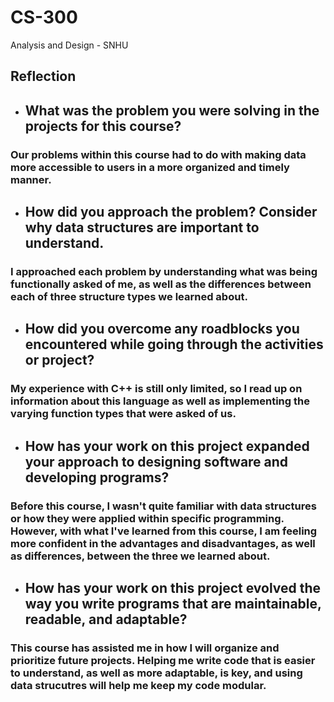 # CS-300
Analysis and Design - SNHU

## Reflection
* ## What was the problem you were solving in the projects for this course?
### Our problems within this course had to do with making data more accessible to users in a more organized and timely manner.
* ## How did you approach the problem? Consider why data structures are important to understand.
### I approached each problem by understanding what was being functionally asked of me, as well as the differences between each of three structure types we learned about. 
* ## How did you overcome any roadblocks you encountered while going through the activities or project?
### My experience with C++ is still only limited, so I read up on information about this language as well as implementing the varying function types that were asked of us. 
* ## How has your work on this project expanded your approach to designing software and developing programs?
### Before this course, I wasn't quite familiar with data structures or how they were applied within specific programming. However, with what I've learned from this course, I am feeling more confident in the advantages and disadvantages, as well as differences, between the three we learned about.
* ## How has your work on this project evolved the way you write programs that are maintainable, readable, and adaptable?
### This course has assisted me in how I will organize and prioritize future projects. Helping me write code that is easier to understand, as well as more adaptable, is key, and using data strucutres will help me keep my code modular. 
